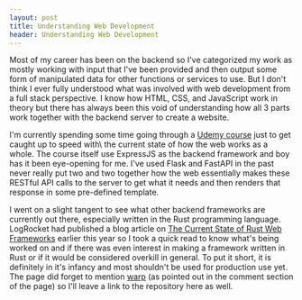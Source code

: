 ```yaml
---
layout: post
title: Understanding Web Development
header: Understanding Web Development
---
```


Most of my career has been on the backend so I've categorized my work as mostly working with input that I've been provided and then output some form of manipulated data for
other functions or services to use. But I don't think I ever fully understood what was involved with web development from a full stack perspective.
I know how HTML, CSS, and JavaScript work in theory but there has always been this void of understanding how all 3 parts work together with the backend server to create a website.

I'm currently spending some time going through a [Udemy course](https://www.udemy.com/course/the-web-developer-bootcamp/) just to get caught up to speed with\ the current
state of how the web works as a whole. The course itself use ExpressJS as the backend framework and boy has it been eye-opening for me. I've used Flask and FastAPI
in the past never really put two and two together how the web essentially makes these RESTful API calls to the server to get what it needs and then renders that response in some pre-defined template.

I went on a slight tangent to see what other backend frameworks are currently out there, especially written in the Rust programming language. LogRocket had published a blog article on [The Current
State of Rust Web Frameworks](https://blog.logrocket.com/current-state-rust-web-frameworks/) earlier this year so I took a quick read to know what's being worked on and if there was even interest in
making a framework written in Rust or if it would be considered overkill in general. To put it short, it is definitely in it's infancy and most shouldn't be used for production use yet.
The page did forget to mention [warp](https://github.com/seanmonstar/warp) (as pointed out in the comment section of the page) so I'll leave a link to the repository here as well.
